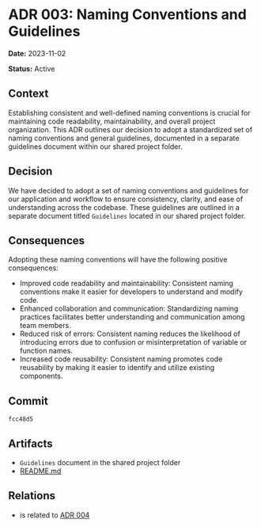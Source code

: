 # ADR 003: Naming Conventions and Guidelines

**Date:** 2023-11-02

**Status:** Active

## Context

Establishing consistent and well-defined naming conventions is crucial for maintaining code readability, maintainability, and overall project organization. This ADR outlines our decision to adopt a standardized set of naming conventions and general guidelines, documented in a separate guidelines document within our shared project folder.

## Decision

We have decided to adopt a set of naming conventions and guidelines for our application and workflow to ensure consistency, clarity, and ease of understanding across the codebase. These guidelines are outlined in a separate document titled `Guidelines` located in our shared project folder.

## Consequences

Adopting these naming conventions will have the following positive consequences:

* Improved code readability and maintainability: Consistent naming conventions make it easier for developers to understand and modify code.
* Enhanced collaboration and communication: Standardizing naming practices facilitates better understanding and communication among team members.
* Reduced risk of errors: Consistent naming reduces the likelihood of introducing errors due to confusion or misinterpretation of variable or function names.
* Increased code reusability: Consistent naming promotes code reusability by making it easier to identify and utilize existing components.

## Commit

`fcc48d5`

## Artifacts

* `Guidelines` document in the shared project folder
* [README.md](../../README.md)

## Relations

- is related to [ADR 004](adr-004.md)